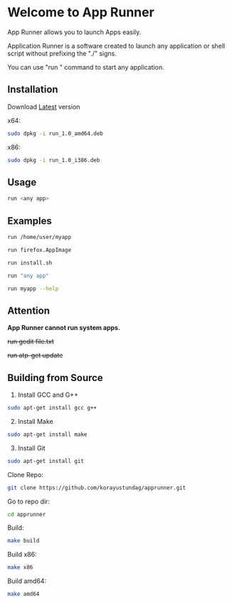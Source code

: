 # Welcome to App Runner
App Runner allows you to launch Apps easily.

Application Runner is a software created to launch any application or shell script without prefixing the "./" signs.

You can use "run <app name>" command to start any application.
## Installation
Download [Latest](https://github.com/korayustundag/apprunner/releases) version

x64:
```bash
sudo dpkg -i run_1.0_amd64.deb
```
x86:
```bash
sudo dpkg -i run_1.0_i386.deb
```
## Usage
```bash
run <any app>
```
## Examples
```bash
run /home/user/myapp
```
```bash
run firefox.AppImage
```
```bash
run install.sh
```
```bash
run "any app"
```
```bash
run myapp --help
```
## Attention
**App Runner cannot run system apps.**

~~run gedit file.txt~~

~~run atp-get update~~
## Building from Source
1. Install GCC and G++
```bash
sudo apt-get install gcc g++
```
2. Install Make
```bash
sudo apt-get install make
```
3. Install Git
```bash
sudo apt-get install git
```
Clone Repo:
```bash
git clone https://github.com/korayustundag/apprunner.git
```
Go to repo dir:
```bash
cd apprunner
```
Build:
```bash
make build
```
Build x86:
```bash
make x86
```
Build amd64:
```bash
make amd64
```
